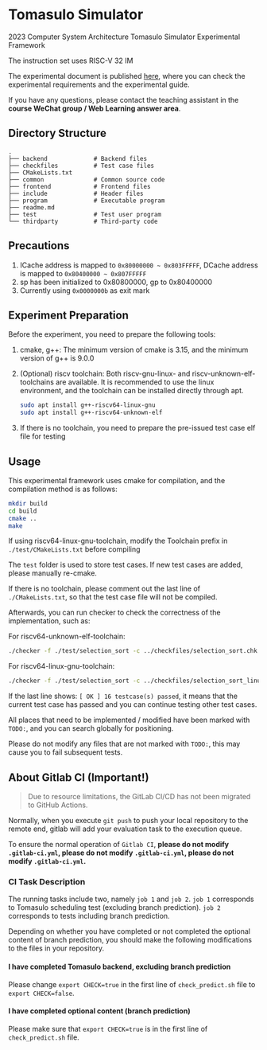# Tomasulo Simulator

2023 Computer System Architecture Tomasulo Simulator Experimental Framework

The instruction set uses RISC-V 32 IM

The experimental document is published [here](https://lab.cs.tsinghua.edu.cn/ca-lab-docs/labs/tomasulo/), where you can check the experimental requirements and the experimental guide.

If you have any questions, please contact the teaching assistant in the **course WeChat group / Web Learning answer area**.

## Directory Structure

```
.
├── backend             # Backend files
├── checkfiles          # Test case files
├── CMakeLists.txt
├── common              # Common source code
├── frontend            # Frontend files
├── include             # Header files
├── program             # Executable program
├── readme.md 
├── test                # Test user program
└── thirdparty          # Third-party code
```

## Precautions

1. ICache address is mapped to `0x80000000 ~ 0x803FFFFF`, DCache address is mapped to `0x80400000 ~ 0x807FFFFF`
2. sp has been initialized to 0x80800000, gp to 0x80400000
3. Currently using `0x0000000b` as exit mark

## Experiment Preparation

Before the experiment, you need to prepare the following tools:

1. cmake, g++: The minimum version of cmake is 3.15, and the minimum version of g++ is 9.0.0

2. (Optional) riscv toolchain: Both riscv-gnu-linux- and riscv-unknown-elf- toolchains are available. It is recommended to use the linux environment, and the toolchain can be installed directly through apt.

   ```bash
   sudo apt install g++-riscv64-linux-gnu
   sudo apt install g++-riscv64-unknown-elf
   ```

3. If there is no toolchain, you need to prepare the pre-issued test case elf file for testing

## Usage

This experimental framework uses cmake for compilation, and the compilation method is as follows:

```bash
mkdir build
cd build
cmake ..
make
```

If using riscv64-linux-gnu-toolchain, modify the Toolchain prefix in `./test/CMakeLists.txt` before compiling

The `test` folder is used to store test cases. If new test cases are added, please manually re-cmake.

If there is no toolchain, please comment out the last line of `./CMakeLists.txt`, so that the test case file will not be compiled.

Afterwards, you can run checker to check the correctness of the implementation, such as:

For riscv64-unknown-elf-toolchain:

```bash
./checker -f ./test/selection_sort -c ../checkfiles/selection_sort.chk 
```

For riscv64-linux-gnu-toolchain:

```bash
./checker -f ./test/selection_sort -c ../checkfiles/selection_sort_linux.chk
```

If the last line shows: `[ OK ] 16 testcase(s) passed`, it means that the current test case has passed and you can continue testing other test cases.

All places that need to be implemented / modified have been marked with `TODO:`, and you can search globally for positioning.

Please do not modify any files that are not marked with `TODO:`, this may cause you to fail subsequent tests.

## About Gitlab CI **(Important!)**

> Due to resource limitations, the GitLab CI/CD has not been migrated to GitHub Actions.

Normally, when you execute `git push` to push your local repository to the remote end, gitlab will add your evaluation task to the execution queue.

To ensure the normal operation of `Gitlab CI`, **please do not modify `.gitlab-ci.yml`, please do not modify `.gitlab-ci.yml`, please do not modify `.gitlab-ci.yml`.**

### CI Task Description

The running tasks include two, namely `job 1` and `job 2`. `job 1` corresponds to Tomasulo scheduling test (excluding branch prediction). `job 2` corresponds to tests including branch prediction.

Depending on whether you have completed or not completed the optional content of branch prediction, you should make the following modifications to the files in your repository.

#### I have completed Tomasulo backend, excluding branch prediction

Please change `export CHECK=true` in the first line of `check_predict.sh` file to `export CHECK=false`.

#### I have completed optional content (branch prediction)

Please make sure that `export CHECK=true` is in the first line of `check_predict.sh` file.
